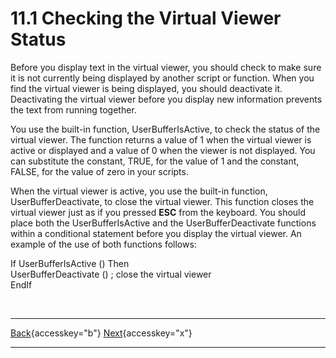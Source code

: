 # 11.1 Checking the Virtual Viewer Status

Before you display text in the virtual viewer, you should check to make
sure it is not currently being displayed by another script or function.
When you find the virtual viewer is being displayed, you should
deactivate it. Deactivating the virtual viewer before you display new
information prevents the text from running together.

You use the built-in function, UserBufferIsActive, to check the status
of the virtual viewer. The function returns a value of 1 when the
virtual viewer is active or displayed and a value of 0 when the viewer
is not displayed. You can substitute the constant, TRUE, for the value
of 1 and the constant, FALSE, for the value of zero in your scripts.

When the virtual viewer is active, you use the built-in function,
UserBufferDeactivate, to close the virtual viewer. This function closes
the virtual viewer just as if you pressed **ESC** from the keyboard. You
should place both the UserBufferIsActive and the UserBufferDeactivate
functions within a conditional statement before you display the virtual
viewer. An example of the use of both functions follows:

If UserBufferIsActive () Then\
UserBufferDeactivate () ; close the virtual viewer\
EndIf

 

  ---------------------------------------------------------- -- -----------------------------------------------------
  [Back](javascript:window.history.go(-1);){accesskey="b"}      [Next](11-2_CreatingTheMessages.htm){accesskey="x"}
  ---------------------------------------------------------- -- -----------------------------------------------------
